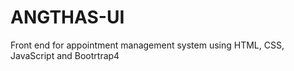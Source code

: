 # ANGTHAS-UI
Front end for appointment management system using HTML, CSS, JavaScript and Bootrtrap4
